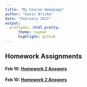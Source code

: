 ```yaml
---
title: "My Course Homepage"
author: "Gavin Briske"
date: "February 2021"
output: 
  prettydoc::html_pretty:
      theme: cayman
      highlight: github
---
```



## Homework Assignments

#### Feb 10: [Homework 2 Answers](Homework02.html)
#### Feb 10: [Homework 2 Answers](Homework-3.html)
